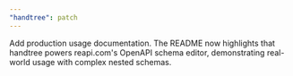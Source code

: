 ```yaml
---
"handtree": patch
---
```


Add production usage documentation. The README now highlights that handtree powers reapi.com's OpenAPI schema editor, demonstrating real-world usage with complex nested schemas.